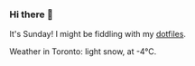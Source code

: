 ### Hi there :wave:

It's Sunday! I might be fiddling with my [dotfiles](https://github.com/bewuethr/dotfiles).

Weather in Toronto: light snow, at -4°C.
